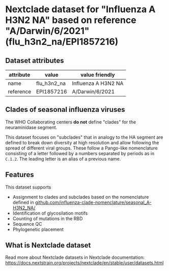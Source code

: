 # Nextclade dataset for "Influenza A H3N2 NA" based on reference "A/Darwin/6/2021" (flu_h3n2_na/EPI1857216)


## Dataset attributes

| attribute            | value                | value friendly                           |
| -------------------- | -------------------- | ---------------------------------------- |
| name                 | flu_h3n2_na          | Influenza A H3N2 NA                      |
| reference            | EPI1857216           | A/Darwin/6/2021                          |

## Clades of seasonal influenza viruses

The WHO Collaborating centers **do not** define "clades" for the neuraminidase segment.

This dataset focuses on "subclades" that in analogy to the HA segment are defined to break down diversity at high resolution and allow following the spread of different viral groups.
These follow a Pango-like nomenclature consisting of a letter followed by a numbers separated by periods as in `C.1.2`.
The leading letter is an alias of a previous name.


## Features
This dataset supports

 * Assignment to clades and subclades based on the nomenclature defined in [github.com/influenza-clade-nomenclature/seasonal_A-H3N2_NA/](https://github.com/influenza-clade-nomenclature/seasonal_A-H3N2_NA/)
 * Identification of glycosilation motifs
 * Counting of mutations in the RBD
 * Sequence QC
 * Phylogenetic placement

## What is Nextclade dataset

Read more about Nextclade datasets in Nextclade documentation: https://docs.nextstrain.org/projects/nextclade/en/stable/user/datasets.html
